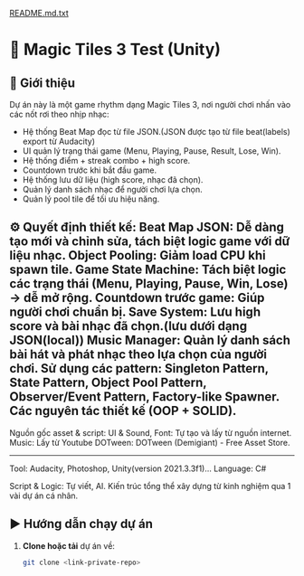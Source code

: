 [README.md.txt](https://github.com/user-attachments/files/21768214/README.md.txt)
# 🎵 Magic Tiles 3 Test (Unity)

## 📌 Giới thiệu
Dự án này là một game rhythm dạng Magic Tiles 3, nơi người chơi nhấn vào các nốt rơi theo nhịp nhạc:
- Hệ thống Beat Map đọc từ file JSON.(JSON được tạo từ file beat(labels) export từ Audacity)
- UI quản lý trạng thái game (Menu, Playing, Pause, Result, Lose, Win).
- Hệ thống điểm + streak combo + high score.
- Countdown trước khi bắt đầu game.
- Hệ thống lưu dữ liệu (high score, nhạc đã chọn).
- Quản lý danh sách nhạc để người chơi lựa chọn.
- Quản lý pool tile để tối ưu hiệu năng.

⚙ Quyết định thiết kế:
Beat Map JSON: Dễ dàng tạo mới và chỉnh sửa, tách biệt logic game với dữ liệu nhạc.
Object Pooling: Giảm load CPU khi spawn tile.
Game State Machine: Tách biệt logic các trạng thái (Menu, Playing, Pause, Win, Lose) → dễ mở rộng.
Countdown trước game: Giúp người chơi chuẩn bị.
Save System: Lưu high score và bài nhạc đã chọn.(lưu dưới dạng JSON(local))
Music Manager: Quản lý danh sách bài hát và phát nhạc theo lựa chọn của người chơi.
Sử dụng các pattern: Singleton Pattern, State Pattern, Object Pool Pattern, Observer/Event Pattern, Factory-like Spawner.
Các nguyên tác thiết kế (OOP + SOLID).
---
Nguồn gốc asset & script:
UI & Sound, Font: Tự tạo và lấy từ nguồn internet.
Music: Lấy từ Youtube
DOTween: DOTween (Demigiant) - Free Asset Store.

---
Tool: Audacity, Photoshop, Unity(version 2021.3.3f1)...
Language: C#

Script & Logic: Tự viết, AI. Kiến trúc tổng thể xây dựng từ kinh nghiệm qua 1 vài dự án cá nhân.

## ▶ Hướng dẫn chạy dự án
1. **Clone hoặc tải** dự án về:
   ```bash
   git clone <link-private-repo>
